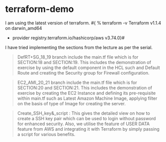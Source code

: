 # terraform-demo

I am using the latest version of terraform.
#{ % terraform -v
Terraform v1.1.4
on darwin_amd64
+ provider registry.terraform.io/hashicorp/aws v3.74.0}#

I have tried implementing the sections from the lecture as per the serial.

> DefRT+SG_18_19 branch include the main.tf file which is for SECTION:18 and SECTION:19.
  This includes the demonstration of exercise by using the default component in the HCL such and Default Route and creating the Security group for Firewall         configuration.
  
> EC2_AMI_20_21   branch include the main.tf file which is for SECTION:20 and SECTION:21.
  This includes the demonstration of exercise by creating the EC2 Instance and defining its pre-requisite within main.tf such as Latest Amazon Machine Image, applying filter on the basis of type of Image for creating the server.
  
> Create_SSH_key&_script  : 
  This gives the detailed view on how to create a SSH key pair which can be used to login without password for enhanced security. Also, we utilise the feature of USER DATA feature from AWS and integrating it with Terraform by simply passing a script for various benefits.
  

